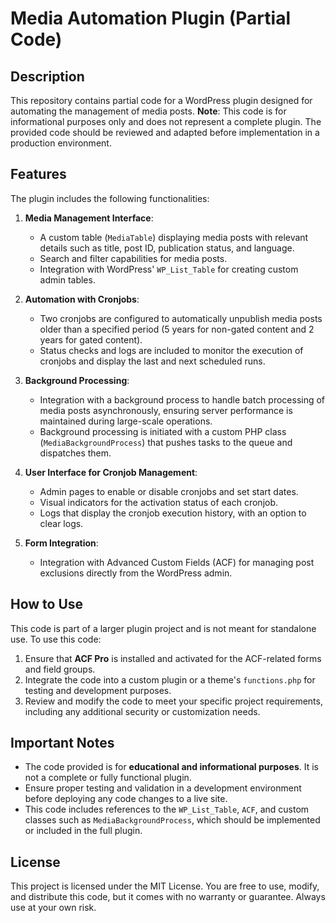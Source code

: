 # Media Automation Plugin (Partial Code)

## Description
This repository contains partial code for a WordPress plugin designed for automating the management of media posts. **Note**: This code is for informational purposes only and does not represent a complete plugin. The provided code should be reviewed and adapted before implementation in a production environment.

## Features
The plugin includes the following functionalities:

1. **Media Management Interface**:
   - A custom table (`MediaTable`) displaying media posts with relevant details such as title, post ID, publication status, and language.
   - Search and filter capabilities for media posts.
   - Integration with WordPress' `WP_List_Table` for creating custom admin tables.

2. **Automation with Cronjobs**:
   - Two cronjobs are configured to automatically unpublish media posts older than a specified period (5 years for non-gated content and 2 years for gated content).
   - Status checks and logs are included to monitor the execution of cronjobs and display the last and next scheduled runs.

3. **Background Processing**:
   - Integration with a background process to handle batch processing of media posts asynchronously, ensuring server performance is maintained during large-scale operations.
   - Background processing is initiated with a custom PHP class (`MediaBackgroundProcess`) that pushes tasks to the queue and dispatches them.

4. **User Interface for Cronjob Management**:
   - Admin pages to enable or disable cronjobs and set start dates.
   - Visual indicators for the activation status of each cronjob.
   - Logs that display the cronjob execution history, with an option to clear logs.

5. **Form Integration**:
   - Integration with Advanced Custom Fields (ACF) for managing post exclusions directly from the WordPress admin.

## How to Use
This code is part of a larger plugin project and is not meant for standalone use. To use this code:

1. Ensure that **ACF Pro** is installed and activated for the ACF-related forms and field groups.
2. Integrate the code into a custom plugin or a theme's `functions.php` for testing and development purposes.
3. Review and modify the code to meet your specific project requirements, including any additional security or customization needs.

## Important Notes
- The code provided is for **educational and informational purposes**. It is not a complete or fully functional plugin.
- Ensure proper testing and validation in a development environment before deploying any code changes to a live site.
- This code includes references to the `WP_List_Table`, `ACF`, and custom classes such as `MediaBackgroundProcess`, which should be implemented or included in the full plugin.

## License
This project is licensed under the MIT License. You are free to use, modify, and distribute this code, but it comes with no warranty or guarantee. Always use at your own risk.

